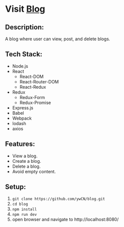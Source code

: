 # Visit [Blog](https://blog-yw.herokuapp.com)

## Description:
A blog where user can view, post, and delete blogs.

## Tech Stack:
- Node.js
- React
  - React-DOM
  - React-Router-DOM
  - React-Redux
- Redux
  - Redux-Form
  - Redux-Promise
- Express.js
- Babel
- Webpack
- lodash
- axios

## Features:
- View a blog.
- Create a blog.
- Delete a blog.
- Avoid empty content.

## Setup:
1. `git clone https://github.com/ywCN/blog.git`
2. `cd blog`
3. `npm install`
4. `npm run dev`
5. open browser and navigate to http://localhost:8080/